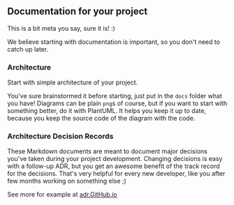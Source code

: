 ## Documentation for your project

This is a bit meta you say, sure it is! :)

We believe starting with documentation is important, so you don't need to catch up later.

### Architecture

Start with simple architecture of your project.

You've sure brainstormed it before starting, just put in the `docs` folder what you have!
Diagrams can be plain `png`s of course, but if you want to start with something better, do it with PlantUML.
It helps you keep it up to date, because you keep the source code of the diagram with the code.

### Architecture Decision Records

These Markdown documents are meant to document major decisions you've taken during your project development.
Changing decisions is easy with a follow-up ADR, but you get an awesome benefit of the track record for the decisions.
That's very helpful for every new developer, like you after few months working on something else ;)

See more for example at [adr.GitHub.io](https://adr.github.io/)